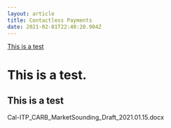 ```yaml
---
layout: article
title: Contactless Payments
date: 2021-02-01T22:40:20.904Z
---
```

[This is a test](/assets/uploads/Cal-ITP_CARB_MarketSounding_Draft_2021.01.15.docx)





# This is a test.

## This is a test

Cal-ITP_CARB_MarketSounding_Draft_2021.01.15.docx